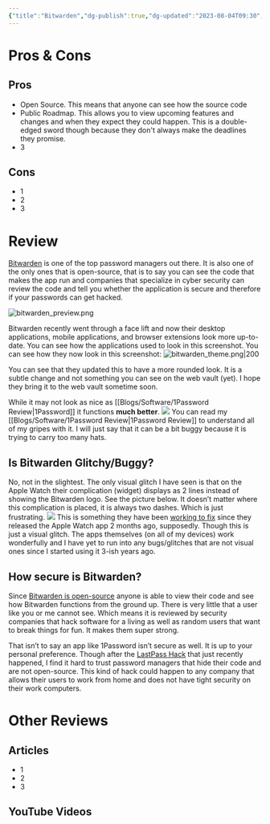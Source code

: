 ```yaml
---
{"title":"Bitwarden","dg-publish":true,"dg-updated":"2023-08-04T09:30","dg-created":"2023-08-04T09:28","dg-path":"Password Managers/Bitwarden.md","dg-permalink":"pw-managers/bitwarden","URL":"https://bitwarden.com","aliases":["bw","open source pw manager"],"tags":["bw","open","source"],"apps":["android","command line","iOS","linux","macOS","web","windows"],"openSource":true,"worksOffline":true,"multiDeviceSync":true,"storageAmount":1,"addlStorage":true,"totpStorage":true,"pwSharing":true,"2FAoptions":true,"noFamily":6,"addFamily":true,"noBusiness":6,"addBusiness":true,"hq":"Santa Barbara, CA","serverLocation":null,"priceURL":"https://bitwarden.com/pricing/business/","monthPrice":null,"yearPrice":10,"freeOption":true,"otpOption":false,"otpPrice":null,"anyDiscounts":false,"discountDescription":null,"discountURL":[],"permalink":"/pw-managers/bitwarden/","dgPassFrontmatter":true,"created":"2023-08-04T09:28","updated":"2023-08-04T09:30"}
---
```



# Pros & Cons
## Pros
- Open Source. This means that anyone can see how the source code
- Public Roadmap. This allows you to view upcoming features and changes and when they expect they could happen. This is a double-edged sword though because they don't always make the deadlines they promise.
- 3
## Cons
- 1 
- 2
- 3
# Review
[Bitwarden](https://bitwarden.com/) is one of the top password managers out there. It is also one of the only ones that is open-source, that is to say you can see the code that makes the app run and companies that specialize in cyber security can review the code and tell you whether the application is secure and therefore if your passwords can get hacked.

![bitwarden_preview.png](/img/user/Tools/images/bitwarden_preview.png)

Bitwarden recently went through a face lift and now their desktop applications, mobile applications, and browser extensions look more up-to-date. You can see how the applications used to look in this screenshot. You can see how they now look in this screenshot:
![bitwarden_theme.png|200](/img/user/Tools/images/bitwarden_theme.png)

You can see that they updated this to have a more rounded look. It is a subtle change and not something you can see on the web vault (yet). I hope they bring it to the web vault sometime soon.

While it may not look as nice as [[Blogs/Software/1Password Review\|1Password]] it functions **much better**.
![](https://1password.com/img/redesign/homepage/device-hero-desktop@2x.ea940e03d0630708992d69e6e3967005.png)
You can read my [[Blogs/Software/1Password Review\|1Password Review]] to understand all of my gripes with it. I will just say that it can be a bit buggy because it is trying to carry too many hats.

## Is Bitwarden Glitchy/Buggy?
No, not in the slightest. The only visual glitch I have seen is that on the Apple Watch their complication (widget) displays as 2 lines instead of showing the Bitwarden logo. See the picture below. It doesn’t matter where this complication is placed, it is always two dashes. Which is just frustrating.
![](https://community.bitwarden.com/uploads/default/original/3X/c/a/caae7d8cd61c63488bf9c7a6266d795b2232d266.png)
This is something they have been [working to fix](https://community.bitwarden.com/t/request-bitwarden-logo-as-apple-watch-complication-instead-of/51602) since they released the Apple Watch app 2 months ago, supposedly. Though this is just a visual glitch. The apps themselves (on all of my devices) work wonderfully and I have yet to run into any bugs/glitches that are not visual ones since I started using it 3-ish years ago. 

## How secure is Bitwarden?
Since [Bitwarden is open-source](https://github.com/bitwarden) anyone is able to view their code and see how Bitwarden functions from the ground up. There is very little that a user like you or me cannot see. Which means it is reviewed by security companies that hack software for a living as well as random users that want to break things for fun. It makes them super strong.

That isn’t to say an app like 1Password isn’t secure as well. It is up to your personal preference. Though after the [LastPass Hack](https://www.google.com/url?sa=t&rct=j&q=&esrc=s&source=web&cd=&ved=2ahUKEwi3msavzef-AhU1tjEKHTm4AQIQFnoECBEQAQ&url=https%3A%2F%2Fwww.wired.com%2Fstory%2Flastpass-engineer-breach-security-roundup%2F&usg=AOvVaw12NvB1cnKxwBbwf4kKsaLY) that just recently happened, I find it hard to trust password managers that hide their code and are not open-source. This kind of hack could happen to any company that allows their users to work from home and does not have tight security on their work computers.

# Other Reviews
## Articles
- 1
- 2
- 3
## YouTube Videos
